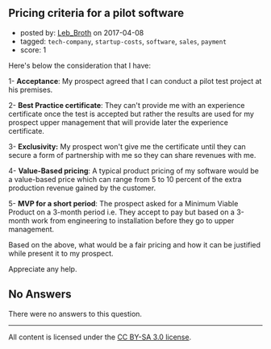 ## Pricing criteria for a pilot software

- posted by: [Leb_Broth](https://stackexchange.com/users/4064932/leb-broth) on 2017-04-08
- tagged: `tech-company`, `startup-costs`, `software`, `sales`, `payment`
- score: 1

Here's below the consideration that I have:

1- **Acceptance**: My prospect agreed that I can conduct a pilot test project at his premises.

2- **Best Practice certificate**: They can't provide me with an experience certificate once the test is accepted but rather the results are used for my prospect upper management that will provide later the experience certificate.

3- **Exclusivity:** My prospect won't give me the certificate until they can secure a form of partnership with me so they can share revenues with me.

4- **Value-Based pricing**: A typical product pricing of my software would be a value-based price which can range from 5 to 10 percent of the extra production revenue gained by the customer.

5- **MVP for a short period**: The prospect asked for a Minimum Viable Product on a 3-month period i.e. They accept to pay but based on a 3-month work from engineering to installation before they go to upper management.

Based on the above, what would be a fair pricing and how it can be justified while present it to my prospect.

Appreciate any help.

## No Answers

There were no answers to this question.


---

All content is licensed under the [CC BY-SA 3.0 license](https://creativecommons.org/licenses/by-sa/3.0/).
